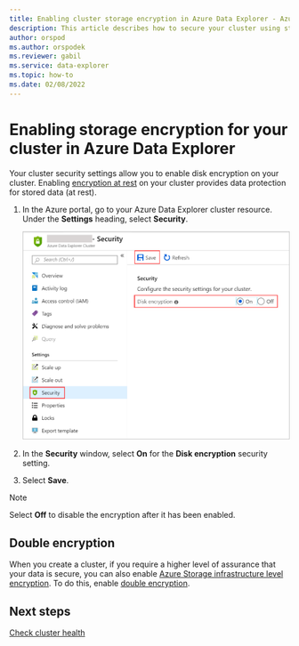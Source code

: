 ```yaml
---
title: Enabling cluster storage encryption in Azure Data Explorer - Azure portal
description: This article describes how to secure your cluster using storage encryption in Azure Data Explorer within the Azure portal.
author: orspod
ms.author: orspodek
ms.reviewer: gabil
ms.service: data-explorer
ms.topic: how-to
ms.date: 02/08/2022
---
```


# Enabling storage encryption for your cluster in Azure Data Explorer
  
Your cluster security settings allow you to enable disk encryption on your cluster. Enabling [encryption at rest](/azure/security/fundamentals/encryption-atrest) on your cluster provides data protection for stored data (at rest).

1. In the Azure portal, go to your Azure Data Explorer cluster resource. Under the **Settings** heading, select **Security**. 

    ![Turn on encryption at rest.](media/manage-cluster-security/security-encryption-at-rest.png)

1. In the **Security** window, select **On** for the **Disk encryption** security setting. 

1. Select **Save**.
 
> [!NOTE]
> Select **Off** to disable the encryption after it has been enabled.

## Double encryption

When you create a cluster, if you require a higher level of assurance that your data is secure, you can also enable [Azure Storage infrastructure level encryption](/azure/storage/common/infrastructure-encryption-enable). To do this, enable [double encryption](double-encryption.md).

## Next steps

[Check cluster health](check-cluster-health.md)
